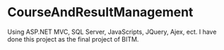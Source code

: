 # CourseAndResultManagement
 Using ASP.NET MVC, SQL Server, JavaScripts, JQuery, Ajex, ect. I have done this project as the final project of BITM.
